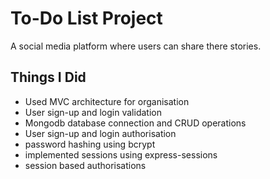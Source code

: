 # To-Do List Project

A social media platform where users can share there stories.

## Things I Did

- Used MVC architecture for organisation
- User sign-up and login validation
- Mongodb database connection and CRUD operations
- User sign-up and login authorisation
- password hashing using bcrypt
- implemented sessions using express-sessions
- session based authorisations

